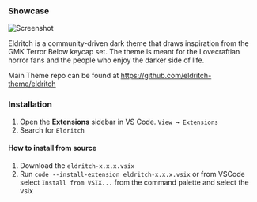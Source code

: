 ### Showcase
<img src="https://raw.githubusercontent.com/eldritch-theme/eldritch-vscode/master/screenshot.png" alt="Screenshot"/><br/>

Eldritch is a community-driven dark theme that draws inspiration from the GMK Terror Below keycap set. The theme is meant for the Lovecraftian horror fans and the people who enjoy the darker side of life.

Main Theme repo can be found at https://github.com/eldritch-theme/eldritch

### Installation
1. Open the **Extensions** sidebar in VS Code. `View → Extensions`
2. Search for `Eldritch`

#### How to install from source
1. Download the `eldritch-x.x.x.vsix`
2. Run `code --install-extension eldritch-x.x.x.vsix` or from VSCode select `Install from VSIX...` from the command palette and select the vsix